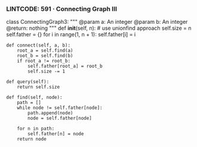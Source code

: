 ### LINTCODE: 591 · Connecting Graph III
class ConnectingGraph3:
    """
    @param a: An integer
    @param b: An integer
    @return: nothing
    """
    def __init__(self, n):
        # use unionfind approach
        self.size = n
        self.father = {}
        for i in range(1, n + 1):
            self.father[i] = i

    def connect(self, a, b):
        root_a = self.find(a)
        root_b = self.find(b)
        if root_a != root_b:
            self.father[root_a] = root_b
            self.size -= 1

    def query(self):
        return self.size
    
    def find(self, node):
        path = []
        while node != self.father[node]:
            path.append(node)
            node = self.father[node]
        
        for n in path:
            self.father[n] = node
        return node